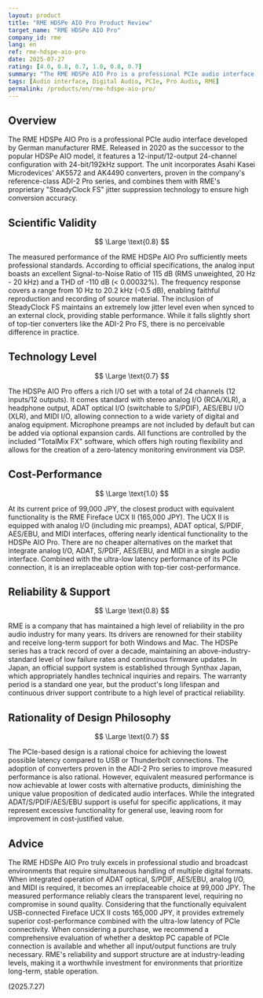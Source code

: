 ```yaml
---
layout: product
title: "RME HDSPe AIO Pro Product Review"
target_name: "RME HDSPe AIO Pro"
company_id: rme
lang: en
ref: rme-hdspe-aio-pro
date: 2025-07-27
rating: [4.0, 0.8, 0.7, 1.0, 0.8, 0.7]
summary: "The RME HDSPe AIO Pro is a professional PCIe audio interface featuring AK5572/AK4490 converters and SteadyClock FS technology. With excellent measured performance including a 115 dB SNR and -110 dB THD, it offers superior cost-performance at 99,000 JPY compared to the functionally equivalent Fireface UCX II at 165,000 JPY."
tags: [Audio interface, Digital Audio, PCIe, Pro Audio, RME]
permalink: /products/en/rme-hdspe-aio-pro/
---
```

## Overview

The RME HDSPe AIO Pro is a professional PCIe audio interface developed by German manufacturer RME. Released in 2020 as the successor to the popular HDSPe AIO model, it features a 12-input/12-output 24-channel configuration with 24-bit/192kHz support. The unit incorporates Asahi Kasei Microdevices' AK5572 and AK4490 converters, proven in the company's reference-class ADI-2 Pro series, and combines them with RME's proprietary "SteadyClock FS" jitter suppression technology to ensure high conversion accuracy.

## Scientific Validity

$$ \Large \text{0.8} $$

The measured performance of the RME HDSPe AIO Pro sufficiently meets professional standards. According to official specifications, the analog input boasts an excellent Signal-to-Noise Ratio of 115 dB (RMS unweighted, 20 Hz - 20 kHz) and a THD of -110 dB (< 0.00032%). The frequency response covers a range from 10 Hz to 20.2 kHz (-0.5 dB), enabling faithful reproduction and recording of source material. The inclusion of SteadyClock FS maintains an extremely low jitter level even when synced to an external clock, providing stable performance. While it falls slightly short of top-tier converters like the ADI-2 Pro FS, there is no perceivable difference in practice.

## Technology Level

$$ \Large \text{0.7} $$

The HDSPe AIO Pro offers a rich I/O set with a total of 24 channels (12 inputs/12 outputs). It comes standard with stereo analog I/O (RCA/XLR), a headphone output, ADAT optical I/O (switchable to S/PDIF), AES/EBU I/O (XLR), and MIDI I/O, allowing connection to a wide variety of digital and analog equipment. Microphone preamps are not included by default but can be added via optional expansion cards. All functions are controlled by the included "TotalMix FX" software, which offers high routing flexibility and allows for the creation of a zero-latency monitoring environment via DSP.

## Cost-Performance

$$ \Large \text{1.0} $$

At its current price of 99,000 JPY, the closest product with equivalent functionality is the RME Fireface UCX II (165,000 JPY). The UCX II is equipped with analog I/O (including mic preamps), ADAT optical, S/PDIF, AES/EBU, and MIDI interfaces, offering nearly identical functionality to the HDSPe AIO Pro. There are no cheaper alternatives on the market that integrate analog I/O, ADAT, S/PDIF, AES/EBU, and MIDI in a single audio interface. Combined with the ultra-low latency performance of its PCIe connection, it is an irreplaceable option with top-tier cost-performance.

## Reliability & Support

$$ \Large \text{0.8} $$

RME is a company that has maintained a high level of reliability in the pro audio industry for many years. Its drivers are renowned for their stability and receive long-term support for both Windows and Mac. The HDSPe series has a track record of over a decade, maintaining an above-industry-standard level of low failure rates and continuous firmware updates. In Japan, an official support system is established through Synthax Japan, which appropriately handles technical inquiries and repairs. The warranty period is a standard one year, but the product's long lifespan and continuous driver support contribute to a high level of practical reliability.

## Rationality of Design Philosophy

$$ \Large \text{0.7} $$

The PCIe-based design is a rational choice for achieving the lowest possible latency compared to USB or Thunderbolt connections. The adoption of converters proven in the ADI-2 Pro series to improve measured performance is also rational. However, equivalent measured performance is now achievable at lower costs with alternative products, diminishing the unique value proposition of dedicated audio interfaces. While the integrated ADAT/S/PDIF/AES/EBU support is useful for specific applications, it may represent excessive functionality for general use, leaving room for improvement in cost-justified value.

## Advice

The RME HDSPe AIO Pro truly excels in professional studio and broadcast environments that require simultaneous handling of multiple digital formats. When integrated operation of ADAT optical, S/PDIF, AES/EBU, analog I/O, and MIDI is required, it becomes an irreplaceable choice at 99,000 JPY. The measured performance reliably clears the transparent level, requiring no compromise in sound quality. Considering that the functionally equivalent USB-connected Fireface UCX II costs 165,000 JPY, it provides extremely superior cost-performance combined with the ultra-low latency of PCIe connectivity. When considering a purchase, we recommend a comprehensive evaluation of whether a desktop PC capable of PCIe connection is available and whether all input/output functions are truly necessary. RME's reliability and support structure are at industry-leading levels, making it a worthwhile investment for environments that prioritize long-term, stable operation.

(2025.7.27)
